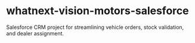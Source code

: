 # whatnext-vision-motors-salesforce
Salesforce CRM project for streamlining vehicle orders, stock validation, and dealer assignment.
